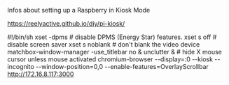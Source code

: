 Infos about setting up a Raspberry in Kiosk Mode

https://reelyactive.github.io/diy/pi-kiosk/

#!/bin/sh
xset -dpms # disable DPMS (Energy Star) features.
xset s off # disable screen saver
xset s noblank # don't blank the video device
matchbox-window-manager -use_titlebar no &
unclutter & # hide X mouse cursor unless mouse activated
chromium-browser --display=:0 --kiosk --incognito --window-position=0,0 --enable-features=OverlayScrollbar http://172.16.8.117:3000
